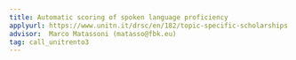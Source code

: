```yaml
---
title: Automatic scoring of spoken language proficiency
applyurl: https://www.unitn.it/drsc/en/182/topic-specific-scholarships
advisor:  Marco Matassoni (matasso@fbk.eu)
tag: call_unitrento3
---
```

